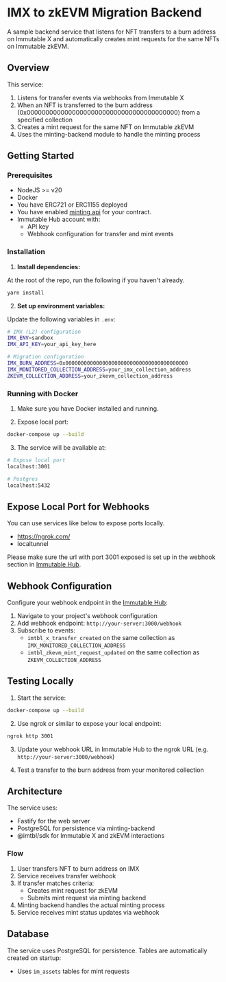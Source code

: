# IMX to zkEVM Migration Backend

A sample backend service that listens for NFT transfers to a burn address on Immutable X and automatically creates mint requests for the same NFTs on Immutable zkEVM.

## Overview

This service:
1. Listens for transfer events via webhooks from Immutable X
2. When an NFT is transferred to the burn address (0x0000000000000000000000000000000000000000) from a specified collection
3. Creates a mint request for the same NFT on Immutable zkEVM
4. Uses the minting-backend module to handle the minting process

## Getting Started

### Prerequisites

- NodeJS >= v20
- Docker
- You have ERC721 or ERC1155 deployed
- You have enabled [minting api](https://docs.immutable.com/docs/zkEVM/products/minting/minting-api#minting-api-prerequisites) for your contract.
- Immutable Hub account with:
  - API key
  - Webhook configuration for transfer and mint events

### Installation

1. **Install dependencies:**

At the root of the repo, run the following if you haven't already.
```bash
yarn install
```

2. **Set up environment variables:**

Update the following variables in `.env`:
```bash
# IMX (L2) configuration
IMX_ENV=sandbox
IMX_API_KEY=your_api_key_here

# Migration configuration
IMX_BURN_ADDRESS=0x0000000000000000000000000000000000000000
IMX_MONITORED_COLLECTION_ADDRESS=your_imx_collection_address
ZKEVM_COLLECTION_ADDRESS=your_zkevm_collection_address
```

### Running with Docker
1. Make sure you have Docker installed and running.

2. Expose local port:
```bash
docker-compose up --build
```

3. The service will be available at:
```bash
# Expose local port
localhost:3001

# Postgres
localhost:5432
```
## Expose Local Port for Webhooks

You can use services like below to expose ports locally.

- https://ngrok.com/
- localtunnel

Please make sure the url with port 3001 exposed is set up in the webhook section in [Immutable Hub](hub.immmutable.com).

## Webhook Configuration

Configure your webhook endpoint in the [Immutable Hub](https://hub.immutable.com):

1. Navigate to your project's webhook configuration
2. Add webhook endpoint: `http://your-server:3000/webhook`
3. Subscribe to events:
   - `imtbl_x_transfer_created` on the same collection as `IMX_MONITORED_COLLECTION_ADDRESS`
   - `imtbl_zkevm_mint_request_updated` on the same collection as `ZKEVM_COLLECTION_ADDRESS`

## Testing Locally

1. Start the service:
```bash
docker-compose up --build
```

2. Use ngrok or similar to expose your local endpoint:
```bash
ngrok http 3001
```

3. Update your webhook URL in Immutable Hub to the ngrok URL (e.g. `http://your-server:3000/webhook`)

4. Test a transfer to the burn address from your monitored collection

## Architecture

The service uses:
- Fastify for the web server
- PostgreSQL for persistence via minting-backend
- @imtbl/sdk for Immutable X and zkEVM interactions

### Flow

1. User transfers NFT to burn address on IMX
2. Service receives transfer webhook
3. If transfer matches criteria:
   - Creates mint request for zkEVM
   - Submits mint request via minting backend
4. Minting backend handles the actual minting process
5. Service receives mint status updates via webhook

## Database

The service uses PostgreSQL for persistence. Tables are automatically created on startup:
- Uses `im_assets` tables for mint requests
